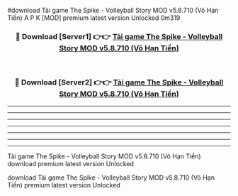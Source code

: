 #download Tải game The Spike - Volleyball Story MOD v5.8.710 (Vô Hạn Tiền) A P K [MOD] premium latest version Unlocked 0m319 



<div align="center">
<h3>🔴 Download [Server1] 👉👉 <a href="https://apkdownload3.web.app/">Tải game The Spike - Volleyball Story MOD v5.8.710 (Vô Hạn Tiền)</a></h3><br>

<h3>🔴 Download [Server2] 👉👉 <a href="https://apkdownload3.web.app/">Tải game The Spike - Volleyball Story MOD v5.8.710 (Vô Hạn Tiền)</a></h3>
</div>





----------------------------------------------------------

----------------------------------------------------------

----------------------------------------------------------

----------------------------------------------------------

----------------------------------------------------------

----------------------------------------------------------

----------------------------------------------------------

Tải game The Spike - Volleyball Story MOD v5.8.710 (Vô Hạn Tiền) download premium latest version Unlocked

download Tải game The Spike - Volleyball Story MOD v5.8.710 (Vô Hạn Tiền) premium latest version Unlocked
